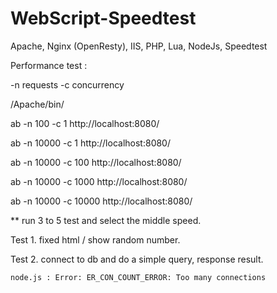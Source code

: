 # WebScript-Speedtest
Apache, Nginx (OpenResty), IIS, 
PHP, Lua, NodeJs, Speedtest

Performance test : 

-n requests
-c concurrency

/Apache/bin/

ab -n 100 -c 1 http://localhost:8080/

ab -n 10000 -c 1 http://localhost:8080/

ab -n 10000 -c 100 http://localhost:8080/

ab -n 10000 -c 1000 http://localhost:8080/

ab -n 10000 -c 10000 http://localhost:8080/

** run 3 to 5 test and select the middle speed.

Test 1. fixed html / show random number.

Test 2. connect to db and do a simple query, response result.

    node.js : Error: ER_CON_COUNT_ERROR: Too many connections
